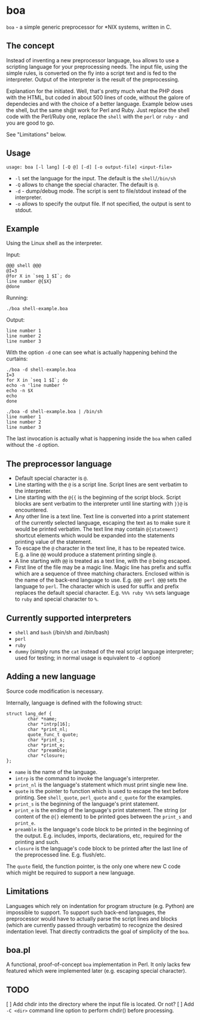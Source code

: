 boa
===

`boa` - a simple generic preprocessor for *NIX systems, written in C.

The concept
-----------

Instead of inventing a new preprocessor language, `boa` allows to use a scripting language for your preprocessing needs. The input file, using the simple rules, is converted on the fly into a script text and is fed to the interpreter. Output of the interpreter is the result of the preprocessing.

Explanation for the initiated. Well, that's pretty much what the PHP does with the HTML, but coded in about 500 lines of code,  without the galore of dependecies and with the choice of a better language. Example below uses the shell, but the same sh@t work for Perl and Ruby. Just replace the shell code with the Perl/Ruby one, replace the `shell` with the `perl` or `ruby` - and you are good to go.

See "Limitations" below.

Usage
-----

    usage: boa [-l lang] [-Q @] [-d] [-o output-file] <input-file>
    
- `-l` set the language for the input. The default is the `shell`/`/bin/sh`
- `-Q` allows to change the special character. The default is `@`.
- `-d` - dump/debug mode. The script is sent to file/stdout instead of the interpreter.
- `-o` allows to specify the output file. If not specified, the output is sent to stdout.

Example
-------

Using the Linux shell as the interpreter.

Input:

    @@@ shell @@@
    @I=3
    @for X in `seq 1 $I`; do
    line number @{$X}
    @done

Running:

    ./boa shell-example.boa
    
Output:

    line number 1
    line number 2
    line number 3

With the option `-d` one can see what is actually happening behind the curtains:

    ./boa -d shell-example.boa
    I=3
    for X in `seq 1 $I`; do
    echo -n 'line number '
    echo -n $X
    echo
    done
    
    ./boa -d shell-example.boa | /bin/sh
    line number 1
    line number 2
    line number 3

The last invocation is actually what is happening inside the `boa` when called without the `-d` option.

The preprocessor language
-------------------------

- Default special character is `@`. 
- Line starting with the `@` is a script line. Script lines are sent verbatim to the interpreter.
- Line starting with the `@{{` is the beginning of the script block. Script blocks are sent verbatim to the interpreter until line starting with `}}@` is encountered.
- Any other line is a text line. Text line is converted into a print statement of the currently selected language, escaping the text as to make sure it would be printed verbatim. The text line may contain `@{statement}` shortcut elements which would be expanded into the statements printing value of the statement.
- To escape the `@` character in the text line, it has to be repeated twice. E.g. a line `@@` would produce a statement printing single `@`.
- A line starting with `@@` is treated as a text line, with the `@` being escaped.
- First line of the file may be a magic line. Magic line has prefix and suffix which are a sequence of three matching characters. Enclosed within is the name of the back-end language to use. E.g. `@@@ perl @@@` sets the language to `perl`. The character which is used for suffix and prefix replaces the default special character. E.g. `%%% ruby %%%` sets language to `ruby` and special character to `%`.

Currently supported interpreters
--------------------------------

- `shell` and `bash` (/bin/sh and /bin/bash)
- `perl`
- `ruby`
- `dummy` (simply runs the `cat` instead of the real script language interpreter; used for testing; in normal usage is equivalent to `-d` option)

Adding a new language 
---------------------

Source code modification is necessary.

Internally, language is defined with the following struct:

    struct lang_def {
            char *name;
            char *intrp[16];
            char *print_nl;
            quote_func_t quote;
            char *print_s;
            char *print_e;
            char *preamble;
            char *closure;
    };

- `name` is the name of the language.
- `intrp` is the command to invoke the language's interpreter.
- `print_nl` is the language's statement which must print single new line.
- `quote` is the pointer to function which is used to escape the text before printing. See `shell_quote`, `perl_quote` and `c_quote` for the examples.
- `print_s` is the beginning of the language's print statement.
- `print_e` is the ending of the language's print statement. The string (or content of the `@{}` element) to be printed goes between the `print_s` and `print_e`.
- `preamble` is the language's code block to be printed in the beginning of the output. E.g. includes, imports, declarations, etc, required for the printing and such.
- `closure` is the language's code block to be printed after the last line of the preprocessed line. E.g. flush/etc.

The `quote` field, the function pointer, is the only one where new C code which might be required to support a new language.

Limitations
-----------

Languages which rely on indentation for program structure (e.g. Python) are impossible to support. To support such back-end languages, the preprocessor would have to actually parse the script lines and blocks (which are currently passed through verbatim) to recognize the desired indentation level. That directly contradicts the goal of simplicity of the `boa`.

boa.pl
------

A functional, proof-of-concept `boa` implementation in Perl. It only lacks few featured which were implemented later (e.g. escaping special character).

TODO
----
[ ] Add chdir into the directory where the input file is located. Or not?
[ ] Add `-C <dir>` command line option to perform chdir() before processing.
